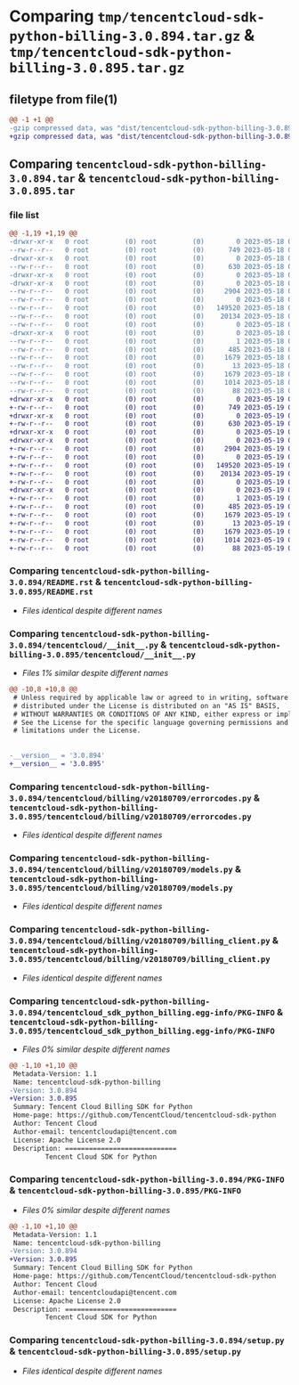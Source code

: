 # Comparing `tmp/tencentcloud-sdk-python-billing-3.0.894.tar.gz` & `tmp/tencentcloud-sdk-python-billing-3.0.895.tar.gz`

## filetype from file(1)

```diff
@@ -1 +1 @@
-gzip compressed data, was "dist/tencentcloud-sdk-python-billing-3.0.894.tar", last modified: Thu May 18 00:16:48 2023, max compression
+gzip compressed data, was "dist/tencentcloud-sdk-python-billing-3.0.895.tar", last modified: Fri May 19 02:42:34 2023, max compression
```

## Comparing `tencentcloud-sdk-python-billing-3.0.894.tar` & `tencentcloud-sdk-python-billing-3.0.895.tar`

### file list

```diff
@@ -1,19 +1,19 @@
-drwxr-xr-x   0 root         (0) root         (0)        0 2023-05-18 00:16:48.000000 tencentcloud-sdk-python-billing-3.0.894/
--rw-r--r--   0 root         (0) root         (0)      749 2023-05-18 00:16:48.000000 tencentcloud-sdk-python-billing-3.0.894/README.rst
-drwxr-xr-x   0 root         (0) root         (0)        0 2023-05-18 00:16:48.000000 tencentcloud-sdk-python-billing-3.0.894/tencentcloud/
--rw-r--r--   0 root         (0) root         (0)      630 2023-05-18 00:16:48.000000 tencentcloud-sdk-python-billing-3.0.894/tencentcloud/__init__.py
-drwxr-xr-x   0 root         (0) root         (0)        0 2023-05-18 00:16:48.000000 tencentcloud-sdk-python-billing-3.0.894/tencentcloud/billing/
-drwxr-xr-x   0 root         (0) root         (0)        0 2023-05-18 00:16:48.000000 tencentcloud-sdk-python-billing-3.0.894/tencentcloud/billing/v20180709/
--rw-r--r--   0 root         (0) root         (0)     2904 2023-05-18 00:16:48.000000 tencentcloud-sdk-python-billing-3.0.894/tencentcloud/billing/v20180709/errorcodes.py
--rw-r--r--   0 root         (0) root         (0)        0 2023-05-18 00:16:48.000000 tencentcloud-sdk-python-billing-3.0.894/tencentcloud/billing/v20180709/__init__.py
--rw-r--r--   0 root         (0) root         (0)   149520 2023-05-18 00:16:48.000000 tencentcloud-sdk-python-billing-3.0.894/tencentcloud/billing/v20180709/models.py
--rw-r--r--   0 root         (0) root         (0)    20134 2023-05-18 00:16:48.000000 tencentcloud-sdk-python-billing-3.0.894/tencentcloud/billing/v20180709/billing_client.py
--rw-r--r--   0 root         (0) root         (0)        0 2023-05-18 00:16:48.000000 tencentcloud-sdk-python-billing-3.0.894/tencentcloud/billing/__init__.py
-drwxr-xr-x   0 root         (0) root         (0)        0 2023-05-18 00:16:48.000000 tencentcloud-sdk-python-billing-3.0.894/tencentcloud_sdk_python_billing.egg-info/
--rw-r--r--   0 root         (0) root         (0)        1 2023-05-18 00:16:48.000000 tencentcloud-sdk-python-billing-3.0.894/tencentcloud_sdk_python_billing.egg-info/dependency_links.txt
--rw-r--r--   0 root         (0) root         (0)      485 2023-05-18 00:16:48.000000 tencentcloud-sdk-python-billing-3.0.894/tencentcloud_sdk_python_billing.egg-info/SOURCES.txt
--rw-r--r--   0 root         (0) root         (0)     1679 2023-05-18 00:16:48.000000 tencentcloud-sdk-python-billing-3.0.894/tencentcloud_sdk_python_billing.egg-info/PKG-INFO
--rw-r--r--   0 root         (0) root         (0)       13 2023-05-18 00:16:48.000000 tencentcloud-sdk-python-billing-3.0.894/tencentcloud_sdk_python_billing.egg-info/top_level.txt
--rw-r--r--   0 root         (0) root         (0)     1679 2023-05-18 00:16:48.000000 tencentcloud-sdk-python-billing-3.0.894/PKG-INFO
--rw-r--r--   0 root         (0) root         (0)     1014 2023-05-18 00:16:48.000000 tencentcloud-sdk-python-billing-3.0.894/setup.py
--rw-r--r--   0 root         (0) root         (0)       88 2023-05-18 00:16:48.000000 tencentcloud-sdk-python-billing-3.0.894/setup.cfg
+drwxr-xr-x   0 root         (0) root         (0)        0 2023-05-19 02:42:34.000000 tencentcloud-sdk-python-billing-3.0.895/
+-rw-r--r--   0 root         (0) root         (0)      749 2023-05-19 02:42:34.000000 tencentcloud-sdk-python-billing-3.0.895/README.rst
+drwxr-xr-x   0 root         (0) root         (0)        0 2023-05-19 02:42:34.000000 tencentcloud-sdk-python-billing-3.0.895/tencentcloud/
+-rw-r--r--   0 root         (0) root         (0)      630 2023-05-19 02:42:34.000000 tencentcloud-sdk-python-billing-3.0.895/tencentcloud/__init__.py
+drwxr-xr-x   0 root         (0) root         (0)        0 2023-05-19 02:42:34.000000 tencentcloud-sdk-python-billing-3.0.895/tencentcloud/billing/
+drwxr-xr-x   0 root         (0) root         (0)        0 2023-05-19 02:42:34.000000 tencentcloud-sdk-python-billing-3.0.895/tencentcloud/billing/v20180709/
+-rw-r--r--   0 root         (0) root         (0)     2904 2023-05-19 02:42:34.000000 tencentcloud-sdk-python-billing-3.0.895/tencentcloud/billing/v20180709/errorcodes.py
+-rw-r--r--   0 root         (0) root         (0)        0 2023-05-19 02:42:34.000000 tencentcloud-sdk-python-billing-3.0.895/tencentcloud/billing/v20180709/__init__.py
+-rw-r--r--   0 root         (0) root         (0)   149520 2023-05-19 02:42:34.000000 tencentcloud-sdk-python-billing-3.0.895/tencentcloud/billing/v20180709/models.py
+-rw-r--r--   0 root         (0) root         (0)    20134 2023-05-19 02:42:34.000000 tencentcloud-sdk-python-billing-3.0.895/tencentcloud/billing/v20180709/billing_client.py
+-rw-r--r--   0 root         (0) root         (0)        0 2023-05-19 02:42:34.000000 tencentcloud-sdk-python-billing-3.0.895/tencentcloud/billing/__init__.py
+drwxr-xr-x   0 root         (0) root         (0)        0 2023-05-19 02:42:34.000000 tencentcloud-sdk-python-billing-3.0.895/tencentcloud_sdk_python_billing.egg-info/
+-rw-r--r--   0 root         (0) root         (0)        1 2023-05-19 02:42:34.000000 tencentcloud-sdk-python-billing-3.0.895/tencentcloud_sdk_python_billing.egg-info/dependency_links.txt
+-rw-r--r--   0 root         (0) root         (0)      485 2023-05-19 02:42:34.000000 tencentcloud-sdk-python-billing-3.0.895/tencentcloud_sdk_python_billing.egg-info/SOURCES.txt
+-rw-r--r--   0 root         (0) root         (0)     1679 2023-05-19 02:42:34.000000 tencentcloud-sdk-python-billing-3.0.895/tencentcloud_sdk_python_billing.egg-info/PKG-INFO
+-rw-r--r--   0 root         (0) root         (0)       13 2023-05-19 02:42:34.000000 tencentcloud-sdk-python-billing-3.0.895/tencentcloud_sdk_python_billing.egg-info/top_level.txt
+-rw-r--r--   0 root         (0) root         (0)     1679 2023-05-19 02:42:34.000000 tencentcloud-sdk-python-billing-3.0.895/PKG-INFO
+-rw-r--r--   0 root         (0) root         (0)     1014 2023-05-19 02:42:34.000000 tencentcloud-sdk-python-billing-3.0.895/setup.py
+-rw-r--r--   0 root         (0) root         (0)       88 2023-05-19 02:42:34.000000 tencentcloud-sdk-python-billing-3.0.895/setup.cfg
```

### Comparing `tencentcloud-sdk-python-billing-3.0.894/README.rst` & `tencentcloud-sdk-python-billing-3.0.895/README.rst`

 * *Files identical despite different names*

### Comparing `tencentcloud-sdk-python-billing-3.0.894/tencentcloud/__init__.py` & `tencentcloud-sdk-python-billing-3.0.895/tencentcloud/__init__.py`

 * *Files 1% similar despite different names*

```diff
@@ -10,8 +10,8 @@
 # Unless required by applicable law or agreed to in writing, software
 # distributed under the License is distributed on an "AS IS" BASIS,
 # WITHOUT WARRANTIES OR CONDITIONS OF ANY KIND, either express or implied.
 # See the License for the specific language governing permissions and
 # limitations under the License.
 
 
-__version__ = '3.0.894'
+__version__ = '3.0.895'
```

### Comparing `tencentcloud-sdk-python-billing-3.0.894/tencentcloud/billing/v20180709/errorcodes.py` & `tencentcloud-sdk-python-billing-3.0.895/tencentcloud/billing/v20180709/errorcodes.py`

 * *Files identical despite different names*

### Comparing `tencentcloud-sdk-python-billing-3.0.894/tencentcloud/billing/v20180709/models.py` & `tencentcloud-sdk-python-billing-3.0.895/tencentcloud/billing/v20180709/models.py`

 * *Files identical despite different names*

### Comparing `tencentcloud-sdk-python-billing-3.0.894/tencentcloud/billing/v20180709/billing_client.py` & `tencentcloud-sdk-python-billing-3.0.895/tencentcloud/billing/v20180709/billing_client.py`

 * *Files identical despite different names*

### Comparing `tencentcloud-sdk-python-billing-3.0.894/tencentcloud_sdk_python_billing.egg-info/PKG-INFO` & `tencentcloud-sdk-python-billing-3.0.895/tencentcloud_sdk_python_billing.egg-info/PKG-INFO`

 * *Files 0% similar despite different names*

```diff
@@ -1,10 +1,10 @@
 Metadata-Version: 1.1
 Name: tencentcloud-sdk-python-billing
-Version: 3.0.894
+Version: 3.0.895
 Summary: Tencent Cloud Billing SDK for Python
 Home-page: https://github.com/TencentCloud/tencentcloud-sdk-python
 Author: Tencent Cloud
 Author-email: tencentcloudapi@tencent.com
 License: Apache License 2.0
 Description: ============================
         Tencent Cloud SDK for Python
```

### Comparing `tencentcloud-sdk-python-billing-3.0.894/PKG-INFO` & `tencentcloud-sdk-python-billing-3.0.895/PKG-INFO`

 * *Files 0% similar despite different names*

```diff
@@ -1,10 +1,10 @@
 Metadata-Version: 1.1
 Name: tencentcloud-sdk-python-billing
-Version: 3.0.894
+Version: 3.0.895
 Summary: Tencent Cloud Billing SDK for Python
 Home-page: https://github.com/TencentCloud/tencentcloud-sdk-python
 Author: Tencent Cloud
 Author-email: tencentcloudapi@tencent.com
 License: Apache License 2.0
 Description: ============================
         Tencent Cloud SDK for Python
```

### Comparing `tencentcloud-sdk-python-billing-3.0.894/setup.py` & `tencentcloud-sdk-python-billing-3.0.895/setup.py`

 * *Files identical despite different names*

